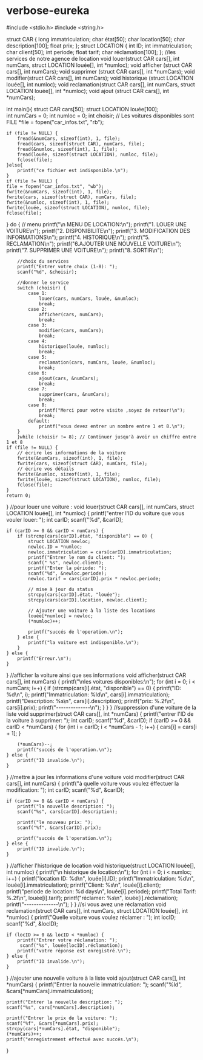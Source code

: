# verbose-eureka
#include <stdio.h>
#include <string.h>

struct CAR {
    long immatriculation;
    char état[50];
    char location[50];
    char description[100];
    float prix;
};
struct LOCATION {
    int ID;
    int immatriculation;
    char client[50];
    int periode;
    float tarif;
    char réclamation[100];
};
//les services de notre agence de location
    void louer(struct CAR cars[], int numCars, struct LOCATION louée[], int *numloc);
    void afficher (struct CAR cars[], int numCars);
    void supprimer (struct CAR cars[], int *numCars);
    void modifier(struct CAR cars[], int numCars);
    void historique (struct LOCATION louée[], int numloc);
    void reclamation(struct CAR cars[], int numCars, struct LOCATION louée[], int *numloc);
void ajout (struct CAR cars[], int *numCars);

int main(){
    struct CAR cars[50]; 
    struct LOCATION louée[100];  
    int numCars = 0;
    int numloc = 0;
     int choisir;
    // Les voitures disponibles sont
    FILE *file = fopen("car_infos.txt", "rb");

    if (file != NULL) {
        fread(&numCars, sizeof(int), 1, file);
        fread(cars, sizeof(struct CAR), numCars, file);
        fread(&numloc, sizeof(int), 1, file);
        fread(louée, sizeof(struct LOCATION), numloc, file);
        fclose(file);
    }else{
        printf("ce fichier est indisponible.\n");
    }
    if (file != NULL) {
    file = fopen("car_infos.txt", "wb"); 
    fwrite(&numCars, sizeof(int), 1, file);
    fwrite(cars, sizeof(struct CAR), numCars, file);
    fwrite(&numloc, sizeof(int), 1, file);
    fwrite(louée, sizeof(struct LOCATION), numloc, file);
    fclose(file);
}
    do {
        // menu
        printf("\n MENU DE LOCATION:\n");
        printf("1. LOUER UNE VOITURE\n");
        printf("2. DISPONIBILITE\n");
        printf("3. MODIFICATION DES INFORMATIONS\n");
        printf("4. HISTORIQUE\n");
        printf("5. RECLAMATION\n");
        printf("6.AJOUTER UNE NOUVELLE VOITURE\n");
        printf("7. SUPPRIMER UNE VOITURE\n");
        printf("8. SORTIR\n");
        
        //choix du services
        printf("Entrer votre choix (1-8): ");
        scanf("%d", &choisir);
        
        //donner le service
        switch (choisir) {
            case 1:
                louer(cars, numCars, louée, &numloc);
                break;
            case 2:
                afficher(cars, numCars);
                break;
            case 3:
                modifier(cars, numCars);
                break;
            case 4:
                historique(louée, numloc);
                break;
            case 5:
                reclamation(cars, numCars, louée, &numloc);
                break;
            case 6:
                ajout(cars, &numCars);
                break;
            case 7:
                supprimer(cars, &numCars);
                break;
            case 8:
                printf("Merci pour votre visite ,soyez de retour!\n");
                break;
            default:
                printf("vous devez entrer un nombre entre 1 et 8.\n");
        }
        }while (choisir != 8); // Continuer jusqu'à avoir un chiffre entre 1 et 8
    if (file != NULL) {
        // écrire les informations de la voiture
        fwrite(&numCars, sizeof(int), 1, file);
        fwrite(cars, sizeof(struct CAR), numCars, file);
        // écrire vos détails
        fwrite(&numloc, sizeof(int), 1, file);
        fwrite(louée, sizeof(struct LOCATION), numloc, file);
        fclose(file);
    }
    return 0;
}
//pour louer une voiture : 
    void louer(struct CAR cars[], int numCars, struct LOCATION louée[], int *numloc) {
    printf("entrer l'ID du voiture que vous vouler louer: ");
    int carID;
    scanf("%d", &carID);

    if (carID >= 0 && carID < numCars) {
        if (strcmp(cars[carID].état, "disponible") == 0) {
            struct LOCATION newloc;
            newloc.ID = *numloc;
            newloc.immatriculation = cars[carID].immatriculation;
            printf("Entrer le nom du client: ");
            scanf(" %s", newloc.client);
            printf("Enter la période: ");
            scanf("%d", &newloc.periode);
            newloc.tarif = cars[carID].prix * newloc.periode;

            // mise à jour du status
            strcpy(cars[carID].état, "louée");
            strcpy(cars[carID].location, newloc.client);

            // Ajouter une voiture à la liste des locations
            louée[*numloc] = newloc;
            (*numloc)++;

            printf("succés de l'operation.\n");
        } else {
            printf("la voiture est indisponible.\n");
        }
    } else {
        printf("Erreur.\n");
    }
}
//afficher la voiture ainsi que ses informations
void afficher(struct CAR cars[], int numCars) {
    printf("\nles voitures disponibles:\n");
    for (int i = 0; i < numCars; i++) {
        if (strcmp(cars[i].état, "disponible") == 0) {
            printf("ID: %d\n", i);
            printf("Immatriculation: %ld\n", cars[i].immatriculation);
            printf("Description: %s\n", cars[i].description);
            printf("prix: %.2f\n", cars[i].prix);
            printf("--------------\n");
        }
    }
}
//suppression d'une voiture de la liste 
void supprimer(struct CAR cars[], int *numCars) {
    printf("entrer l'ID de la voiture à supprimer: ");
    int carID;
    scanf("%d", &carID);
    if (carID >= 0 && carID < *numCars) {
        for (int i = carID; i < *numCars - 1; i++) {
            cars[i] = cars[i + 1];
        }

        (*numCars)--;
        printf("succés de l'operation.\n");
    } else {
        printf("ID invalide.\n");
    }
}
//mettre à jour les informations d'une voiture
void modifier(struct CAR cars[], int numCars) {
    printf("à quelle voiture vous voulez éffectuer la modification: ");
    int carID;
    scanf("%d", &carID);

    if (carID >= 0 && carID < numCars) {
        printf("la nouvelle description: ");
        scanf("%s", cars[carID].description);

        printf("le nouveau prix: ");
        scanf("%f", &cars[carID].prix);

        printf("succés de l'operation.\n");
    } else {
        printf("ID invalide.\n");
    }
}
//afficher l'historique de location 
void historique(struct LOCATION louée[], int numloc) {
    printf("\n historique de location:\n");
    for (int i = 0; i < numloc; i++) {
        printf("location ID: %d\n", louée[i].ID);
        printf("Immatriculation: %d\n", louée[i].immatriculation);
        printf("Client: %s\n", louée[i].client);
        printf("periode de location: %d days\n", louée[i].periode);
        printf("Total Tarif: %.2f\n", louée[i].tarif);
          printf("réclamer: %s\n", louée[i].réclamation);
        printf("--------------\n");
    }
}
//si vous avez une réclamation 
void reclamation(struct CAR cars[], int numCars, struct LOCATION louée[], int *numloc) {
    printf("Quelle voiture vous voulez réclamer : ");
    int locID;
    scanf("%d", &locID);

    if (locID >= 0 && locID < *numloc) {
        printf("Entrer votre réclamation: ");
         scanf("%s", louée[locID].réclamation);
        printf("votre réponse est enregistré.\n");
    } else {
        printf("ID invalide.\n");
    }
}
//ajouter une nouvelle voiture à la liste
void ajout(struct CAR cars[], int *numCars) {
    printf("Entrer la nouvelle immatriculation: ");
    scanf("%ld", &cars[*numCars].immatriculation);

    printf("Entrer la nouvelle description: ");
    scanf("%s", cars[*numCars].description);

    printf("Entrer le prix de la voiture: ");
    scanf("%f", &cars[*numCars].prix);
    strcpy(cars[*numCars].état, "disponible");
    (*numCars)++;
    printf("enregistrement effectué avec succés.\n");
}
